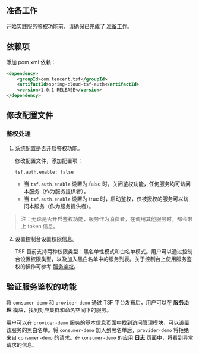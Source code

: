 ## 准备工作

开始实践服务鉴权功能前，请确保已完成了 [准备工作](https://cloud.tencent.com/document/product/649/16619)。

## 依赖项

添加 pom.xml 依赖：

```xml
<dependency>
	<groupId>com.tencent.tsf</groupId>
	<artifactId>spring-cloud-tsf-auth</artifactId>
	<version>1.0.1-RELEASE</version>
</dependency>
```

## 修改配置文件

### 鉴权处理

1. 系统配置是否开启鉴权功能。

   修改配置文件，添加配置项：

   ```
   tsf.auth.enable: false
   ```

   - 当 `tsf.auth.enable` 设置为 false 时，关闭鉴权功能，任何服务均可访问本服务（作为服务提供者）。
   - 当  `tsf.auth.enable` 设置为 true 时，启动鉴权，仅被授权的服务可以访问本服务（作为服务提供者）。

  > 注：无论是否开启鉴权功能，服务作为消费者，在调用其他服务时，都会带上 token 信息。

2. 设置控制台设置权限信息。

   TSF 目前支持两种权限类型：黑名单性模式和白名单模式。用户可以通过控制台设置权限类型，以及加入黑白名单中的服务列表。关于控制台上使用服务鉴权的操作可参考 [服务鉴权](https://cloud.tencent.com/document/product/649/15549)。

   

## 验证服务鉴权的功能

将 `consumer-demo` 和 `provider-demo` 通过 TSF 平台发布后，用户可以在 **服务治理** 模块，找到对应集群和命名空间下的服务。

用户可以在 `provider-demo` 服务的基本信息页面中找到访问管理模块，可以设置该服务的黑白名单。将 `consumer-demo` 加入到黑名单后，`provider-demo` 将拒绝来自 `consumer-demo` 的请求。在 `consumer-demo` 的应用 **日志** 页面中，将看到异常请求的信息。


